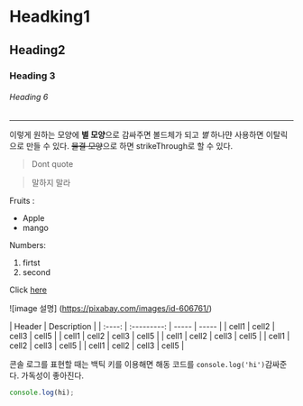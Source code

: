 <!-- Heading-->

# Headking1

## Heading2

### Heading 3

###### Heading 6

<!--Line -->

---

이렇게 원하는 모양에 **별 모양**으로 감싸주면 볼드체가 되고 _별_ 하나먄 사용하면 이탈릭으로 만들 수 있다. ~~물결 모양~~으로 하면 strikeThrough로 할 수 있다.

<!-- quote -->

> Dont quote

> 말하지 말라

<!-- Bullet list-->

Fruits :

- Apple
- mango

<!--Numbered List -->

Numbers:

1. firtst
2. second

<!-- Link -->

Click [here](http://youtube.com)

<!-- Image-->

![image 설명] (https://pixabay.com/images/id-606761/)

<!-- Table -->

| Header | Description |
| :----: | :---------: | ----- | ----- |
| cell1  |    cell2    | cell3 | cell5 |
| cell1  |    cell2    | cell3 | cell5 |
| cell1  |    cell2    | cell3 | cell5 |
| cell1  |    cell2    | cell3 | cell5 |
| cell1  |    cell2    | cell3 | cell5 |

<!--Code-->

콘솔 로그를 표현할 때는 백틱 키를 이용해면 해동 코드를 `console.log('hi')`감싸준다. 가독성이 좋아진다.

```javascript
console.log(hi);
```
